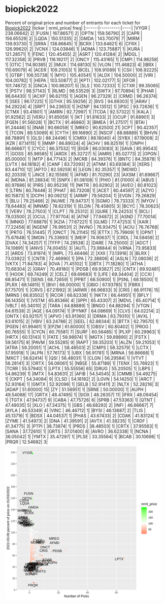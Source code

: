 # biopick2022
Percent of original price and number of entrants for each ticket for [Biopick2022](https://twitter.com/hashtag/Biopick2022)
|ticker | nrml_price| freq|
|:------|----------:|----:|
|VYGR   |  238.06642|    2|
|FUSN   |  167.86571|    2|
|OPTN   |  159.56790|    2|
|CAPR   |  156.65529|    2|
|LQDA   |  150.51335|    2|
|GMDA   |  143.70079|    7|
|MIRM   |  139.93730|    1|
|SRRA   |  138.86845|    1|
|BCRX   |  133.64621|    6|
|CFRX   |  126.99620|    2|
|VCNX   |  124.03846|    1|
|ADMA   |  123.75887|    1|
|KURA   |  121.28571|    1|
|FENC   |  120.45455|    2|
|ASRT   |  120.41284|    2|
|MDGL   |  117.32358|    3|
|PRVB   |  116.19217|    2|
|ONCY   |  115.43165|    1|
|CMPI   |  114.98258|    1|
|OTIC   |  114.90385|    2|
|IMUX   |  114.68130|    5|
|VLON   |  111.46823|    4|
|IBRX   |  110.69079|    4|
|ACER   |  109.21053|    1|
|BCEL   |  108.91089|    1|
|CSII   |  106.92225|    1|
|GTBP   |  106.55738|    1|
|MYO    |  105.40541|    1|
|ALDX   |  104.50000|    2|
|VIRI   |  104.00782|    1|
|HEPA   |  103.50877|    2|
|KPTI   |  102.02177|    5|
|XFOR   |  101.74672|    3|
|GNCA   |  100.86207|    5|
|SLS    |  100.72333|    1|
|CTXR   |   99.35065|    1|
|PSTV   |   98.57143|    1|
|RLMD   |   98.53529|    3|
|SWTX   |   97.70894|    1|
|PHAR   |   96.64430|    1|
|ACXP   |   96.62115|    1|
|AGEN   |   96.27329|    2|
|CRMD   |   96.26374|    1|
|ISEE   |   96.17225|    1|
|GTHX   |   95.59256|    2|
|BVS    |   94.89303|    1|
|ARAV   |   94.29224|    4|
|SRPT   |   94.23653|    1|
|HZNP   |   94.13512|    1|
|IPSC   |   93.72636|    1|
|CTMX   |   93.41801|    1|
|AMRN   |   92.72997|    1|
|TCDA   |   92.57322|    1|
|KALA   |   91.92562|    2|
|VERU   |   91.85059|    1|
|IKT    |   91.81633|    2|
|OCUP   |   91.68901|    3|
|FGEN   |   91.56028|    1|
|BCTX   |   91.46860|    3|
|BMEA   |   91.27517|    1|
|BTAI   |   91.24446|    5|
|INAB   |   90.66059|    1|
|MREO   |   90.62500|   21|
|ICPT   |   90.42357|    1|
|TCON   |   89.53069|    6|
|CYTH   |   89.16890|    2|
|NSCIF  |   88.88889|    1|
|BHVN   |   88.78891|    1|
|GLSI   |   88.24496|    1|
|CMRX   |   88.18040|    4|
|SYBX   |   87.19008|    2|
|KZR    |   87.14115|    1|
|IMMP   |   86.89024|    4|
|ACHV   |   86.82519|    1|
|ONPH   |   86.66667|    1|
|CYCC   |   86.37532|   11|
|EIGR   |   86.03083|    3|
|SAVA   |   85.99543|    7|
|GOSS   |   85.98585|    1|
|ARDX   |   85.32727|    5|
|AMRS   |   85.02773|    2|
|OPGN   |   85.00000|    1|
|MTP    |   84.77143|    2|
|MCRB   |   84.39376|    1|
|BNTC   |   84.35878|    1|
|LVTX   |   84.18182|    4|
|CANF   |   83.72093|    2|
|ATNM   |   83.69384|    3|
|XERS   |   83.44710|   12|
|APTO   |   82.59259|    8|
|LEGN   |   82.35357|    1|
|MDWD   |   82.20339|    1|
|JNCE   |   82.15569|    1|
|AFMD   |   81.70290|   23|
|AXSM   |   81.69667|    4|
|MDNA   |   81.28834|   11|
|SNPX   |   81.08108|    1|
|PHIO   |   81.01000|    4|
|ABUS   |   80.97686|    8|
|PIRS   |   80.95238|   11|
|NKTR   |   80.82902|    3|
|AVEO   |   80.81023|    1|
|LTRN   |   80.78446|    3|
|PHAT   |   80.73208|    1|
|ACET   |   80.44597|    2|
|AZYO   |   80.15873|    1|
|DCPH   |   80.09212|    1|
|ARMP   |   79.56204|    1|
|EVGN   |   79.26829|    1|
|BLU    |   79.25466|    2|
|NUWE   |   78.94737|    1|
|SGMO   |   78.73333|    7|
|MYOV   |   78.64483|    4|
|MNMD   |   78.62319|    1|
|ELDN   |   78.45805|    3|
|BCYC   |   78.30623|    1|
|VERV   |   78.27503|    1|
|CLPT   |   78.25312|    3|
|QURE   |   78.24253|    1|
|BCLI   |   78.03500|    2|
|OCUL   |   77.97704|    8|
|ATNF   |   77.94872|    2|
|ASND   |   77.70014|    1|
|MNKD   |   77.68879|    1|
|KZIA   |   77.67221|    1|
|GLMD   |   77.47253|    1|
|XAIR   |   77.22458|    8|
|NGENF  |   76.99531|    2|
|NVNO   |   76.93475|    1|
|ACIU   |   76.76768|    1|
|PRTG   |   76.51445|    7|
|ONCT   |   76.21145|   15|
|ETTX   |   75.79909|    1|
|OPNT   |   75.67648|    1|
|IMGN   |   75.33693|    1|
|MEIP   |   74.90637|    1|
|CRDL   |   74.59459|    2|
|DVAX   |   74.34257|    1|
|TFFP   |   74.29538|    2|
|DARE   |   74.25000|    2|
|ADCT   |   74.10891|    1|
|ANVS   |   74.00455|    3|
|AUTL   |   73.98844|    9|
|VRNA   |   73.95833|    2|
|ARDS   |   73.81974|    1|
|IMPL   |   73.46466|    2|
|XXII   |   73.13916|    3|
|BLRX   |   73.03922|    1|
|CNTB   |   72.46990|    1|
|IPA    |   72.38806|    4|
|ASLN   |   72.08036|    2|
|VKTX   |   71.84783|    4|
|IOVA   |   71.45102|    1|
|DBTX   |   71.18280|    1|
|ATHA   |   70.68304|    2|
|GRAY   |   70.49180|    1|
|PDSB   |   69.93827|   25|
|CNTX   |   69.92481|    1|
|HOOK   |   69.74249|    2|
|CELZ   |   69.69683|    1|
|LIFE   |   69.34404|    2|
|CCXI   |   68.85471|    1|
|SENS   |   68.72659|    1|
|PPBT   |   68.50900|    1|
|PSNL   |   68.18500|    1|
|PLRX   |   68.14815|    1|
|BIVI   |   68.00000|    1|
|GBIO   |   67.93785|    1|
|FBRX   |   67.75701|    1|
|CRVS   |   67.21992|    3|
|ARWR   |   66.96833|    3|
|CRIS   |   66.91176|   15|
|MRNS   |   66.83502|    1|
|RCOR   |   66.62338|    1|
|NKTX   |   66.44951|    1|
|BFLY   |   66.14350|    1|
|VSTM   |   65.85366|    4|
|SPPI   |   65.43307|    2|
|MDVL   |   65.40714|    1|
|VBLT   |   65.34010|    2|
|TARA   |   64.88889|    1|
|BNGO   |   64.88294|    1|
|VTGN   |   64.61538|    2|
|AGE    |   64.09174|    1|
|PYNKF  |   64.08669|    1|
|CLVS   |   64.02214|    2|
|ONTX   |   63.92157|    1|
|APVO   |   63.91360|    3|
|DRMA   |   63.79310|    1|
|AVXL   |   63.61015|    2|
|VBIV   |   63.24786|    2|
|SEEL   |   62.88344|    3|
|BTTX   |   62.79570|    1|
|PGEN   |   61.99461|    1|
|EPZM   |   61.60000|    1|
|OBSV   |   60.80402|    1|
|PROG   |   60.76555|    1|
|CYCN   |   60.75581|    7|
|SURF   |   60.56485|    1|
|PLXP   |   60.29963|    1|
|HRTX   |   60.13143|    1|
|FATE   |   59.98974|    1|
|MGTX   |   59.89890|    2|
|FSTX   |   59.56175|    8|
|PAVM   |   59.55285|    9|
|RAPT   |   59.35203|    1|
|ALZN   |   59.21053|    1|
|ATRA   |   59.20051|    1|
|ACHL   |   58.48503|    2|
|CMPS   |   58.32579|    1|
|LCTX   |   57.95918|    1|
|ALPN   |   57.76173|    1|
|UBX    |   56.91781|    1|
|MRNA   |   56.86668|    1|
|MXCT   |   56.62414|    1|
|QSI    |   56.48031|    1|
|CLGN   |   56.29584|    1|
|VTVT   |   56.28141|    3|
|ORTX   |   56.06061|    5|
|NBSE   |   55.87189|    1|
|TENX   |   55.76923|    1|
|TCRR   |   55.57940|    1|
|LPTX   |   55.55556|   65|
|DRUG   |   55.20505|    1|
|LBPS   |   54.86239|    1|
|IMTX   |   54.83631|    2|
|AFIB   |   54.54545|    3|
|CMMB   |   54.49275|    1|
|CKPT   |   54.34084|    9|
|CLSD   |   54.18182|    2|
|LGVN   |   54.14250|    1|
|ARCT   |   52.93164|    1|
|GMTX   |   52.92096|    1|
|SELB   |   52.91411|    2|
|NLTX   |   52.28216|    3|
|ADAP   |   51.60000|   15|
|ZY     |   51.56951|    1|
|SRNE   |   50.00000|    1|
|AUPH   |   49.54088|   17|
|GRTX   |   48.47495|    1|
|SIOX   |   48.26357|   11|
|IFRX   |   48.09454|    1|
|TGTX   |   47.94737|    9|
|CABA   |   47.75726|    6|
|SPRB   |   47.53363|    1|
|QTNT   |   47.49035|    5|
|XLO    |   47.34375|    1|
|GBS    |   46.68293|    2|
|INFI   |   46.66667|    7|
|AYLA   |   46.53349|    4|
|VINC   |   46.46712|    1|
|BYSI   |   46.13687|    2|
|TLIS   |   45.13716|    1|
|BDSX   |   44.04537|    1|
|PHAS   |   43.67433|    2|
|CDAK   |   41.83124|    1|
|ZYME   |   41.54973|    2|
|DNA    |   41.39591|    2|
|AVTX   |   41.38235|    1|
|CRDF   |   41.34775|    3|
|PTPI   |   38.73874|    1|
|PRDS   |   38.48503|    1|
|CRTX   |   37.95563|    1|
|SANA   |   37.72610|    1|
|GRTS   |   37.01400|    8|
|AVRO   |   36.62338|    1|
|NCNA   |   36.05042|    1|
|YMTX   |   35.47297|    1|
|PLSE   |   33.35584|    1|
|BCAB   |   30.10698|    1|
|PRQR   |   12.54682|    3|
![retvspicks](biopicks.png?raw=true)
